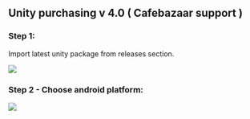 ## Unity purchasing v 4.0 ( Cafebazaar support )



### Step 1:
Import latest unity package from releases section.

<img src="https://github.com/manjav/unitypurchasing-cafebazaar/blob/main/images/Unity-package.png?raw=true"/><br/>

### Step 2 - Choose android platform:
<img src="https://github.com/manjav/unitypurchasing-cafebazaar/blob/main/images/Choose-platform.png?raw=true"/><br/>
